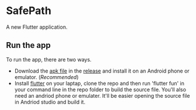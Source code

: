 # SafePath
A new Flutter application.

## Run the app
To run the app, there are two ways.
- Download the [apk file](https://github.com/bryanpei/safepath/releases/download/alpha-0.01/safepath-alpha-0.01.apk) in the [release](https://github.com/bryanpei/safepath/releases/tag/alpha-0.01) and install it on an Android phone or emulator. (*Recommended*)
- Install [flutter](https://flutter.dev/docs/get-started/install) on your laptap, clone the repo and then run 'flutter fun' in your command line in the repo folder to build the source file. You'll also need an andriod phone or emulater. It'll be easier opening the source file in Andriod studio and build it.
